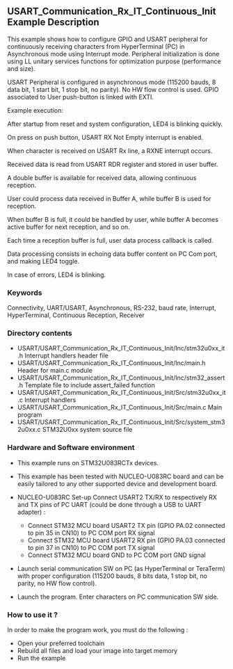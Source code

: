 ## <b>USART_Communication_Rx_IT_Continuous_Init Example Description</b>

This example shows how to configure GPIO and USART peripheral for continuously receiving characters
from HyperTerminal (PC) in Asynchronous mode using Interrupt mode. Peripheral initialization is
done using LL unitary services functions for optimization purpose (performance and size).

USART Peripheral is configured in asynchronous mode (115200 bauds, 8 data bit, 1 start bit, 1 stop bit, no parity).
No HW flow control is used.
GPIO associated to User push-button is linked with EXTI.

Example execution:

After startup from reset and system configuration, LED4 is blinking quickly.

On press on push button, USART RX Not Empty interrupt is enabled.

When character is received on USART Rx line, a RXNE interrupt occurs.

Received data is read from USART RDR register and stored in user buffer.

A double buffer is available for received data, allowing continuous reception.

User could process data received in Buffer A, while buffer B is used for reception.

When buffer B is full, it could be handled by user, while buffer A becomes active buffer for next reception, and so on.

Each time a reception buffer is full, user data process callback is called.

Data processing consists in echoing data buffer content on PC Com port, and making LED4 toggle.

In case of errors, LED4 is blinking.

### <b>Keywords</b>

Connectivity, UART/USART, Asynchronous, RS-232, baud rate, Interrupt, HyperTerminal, Continuous Reception,
Receiver

### <b>Directory contents</b>

  - USART/USART_Communication_Rx_IT_Continuous_Init/Inc/stm32u0xx_it.h          Interrupt handlers header file
  - USART/USART_Communication_Rx_IT_Continuous_Init/Inc/main.h                  Header for main.c module
  - USART/USART_Communication_Rx_IT_Continuous_Init/Inc/stm32_assert.h          Template file to include assert_failed function
  - USART/USART_Communication_Rx_IT_Continuous_Init/Src/stm32u0xx_it.c          Interrupt handlers
  - USART/USART_Communication_Rx_IT_Continuous_Init/Src/main.c                  Main program
  - USART/USART_Communication_Rx_IT_Continuous_Init/Src/system_stm32u0xx.c      STM32U0xx system source file


### <b>Hardware and Software environment</b>

  - This example runs on STM32U083RCTx devices.

  - This example has been tested with NUCLEO-U083RC board and can be
    easily tailored to any other supported device and development board.

  - NUCLEO-U083RC Set-up
    Connect USART2 TX/RX to respectively RX and TX pins of PC UART (could be done through a USB to UART adapter) :
    - Connect STM32 MCU board USART2 TX pin (GPIO PA.02 connected to pin 35 in CN10)
      to PC COM port RX signal
    - Connect STM32 MCU board USART2 RX pin (GPIO PA.03 connected to pin 37 in CN10)
      to PC COM port TX signal
    - Connect STM32 MCU board GND to PC COM port GND signal

  - Launch serial communication SW on PC (as HyperTerminal or TeraTerm) with proper configuration
    (115200 bauds, 8 bits data, 1 stop bit, no parity, no HW flow control).

  - Launch the program. Enter characters on PC communication SW side.

### <b>How to use it ?</b>

In order to make the program work, you must do the following :

 - Open your preferred toolchain
 - Rebuild all files and load your image into target memory
 - Run the example

